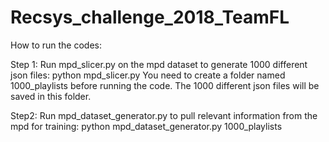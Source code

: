 # Recsys_challenge_2018_TeamFL

How to run the codes:

Step 1:
Run mpd_slicer.py on the mpd dataset to generate 1000 different json files:
  python mpd_slicer.py
You need to create a folder named 1000_playlists before running the code. The 1000 different json files will be saved in this folder.

Step2:
Run mpd_dataset_generator.py to pull relevant information from the mpd for training:
  python mpd_dataset_generator.py 1000_playlists



